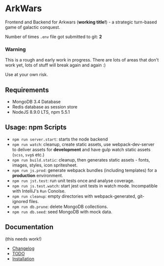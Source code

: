 # ArkWars

Frontend and Backend for Arkwars (**working title!**) - a strategic turn-based game of galactic conquest.

Number of times `.env` file got submitted to git: **2** 

### Warning
This is a rough and early work in progress. There are lots of areas that don't work yet, lots of stuff will break again and again :)
 
Use at your own risk. 

## Requirements

* MongoDB 3.4 Database
* Redis database as session store
* NodeJS 8.9.0 LTS, npm 5.5.1

## Usage: npm Scripts

* `npm run server.start`: starts the node backend
* `npm run watch`: cleanup, create static assets, use webpack-dev-server to deliver assets for **development** and have gulp watch static assets (`scss`, `svg`s etc.)
* `npm run build.static`: cleanup, then generates static assets - fonts, images, styles, icon spritesheet.
* `npm run js.prod`: generate webpack bundles (including templates) for a **production** environment.
* `npm run jst.test`: run unit tests once and analyse coverage.
* `npm run js.test.watch`: start jest unit tests in watch mode. Incompatible with IntelliJ's `Run` Conolse.
* `npm run cleanup`: empty directories with webpack-generated, git-ignored files.
* `npm run db.prune`: delete MongoDB collections.
* `npm run db.seed`: seed MongoDB with mock data.

## Documentation
(this needs work!)

* [Changelog](https://github.com/sscharfenberg/arkwars/blob/master/docs/CHANGELOG.md)
* [TODO](https://github.com/sscharfenberg/arkwars/blob/master/docs/TODO.md)
* [Installation](https://github.com/sscharfenberg/arkwars/blob/master/docs/INSTALLATION.md)


